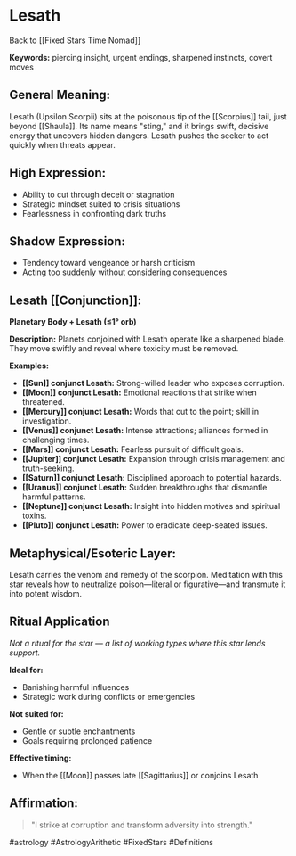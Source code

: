 # Lesath

Back to [[Fixed Stars Time Nomad]]

**Keywords:** piercing insight, urgent endings, sharpened instincts, covert moves

## General Meaning:
Lesath (Upsilon Scorpii) sits at the poisonous tip of the
[[Scorpius]] tail, just beyond [[Shaula]]. Its name means "sting," and
it brings swift, decisive energy that uncovers hidden dangers. Lesath
pushes the seeker to act quickly when threats appear.

## High Expression:
- Ability to cut through deceit or stagnation
- Strategic mindset suited to crisis situations
- Fearlessness in confronting dark truths

## Shadow Expression:
- Tendency toward vengeance or harsh criticism
- Acting too suddenly without considering consequences

## Lesath [[Conjunction]]:

**Planetary Body + Lesath (≤1° orb)**

**Description:**
Planets conjoined with Lesath operate like a sharpened blade. They move
swiftly and reveal where toxicity must be removed.

**Examples:**
- **[[Sun]] conjunct Lesath:** Strong-willed leader who exposes corruption.
- **[[Moon]] conjunct Lesath:** Emotional reactions that strike when
  threatened.
- **[[Mercury]] conjunct Lesath:** Words that cut to the point; skill in
  investigation.
- **[[Venus]] conjunct Lesath:** Intense attractions; alliances formed in
  challenging times.
- **[[Mars]] conjunct Lesath:** Fearless pursuit of difficult goals.
- **[[Jupiter]] conjunct Lesath:** Expansion through crisis management and
  truth-seeking.
- **[[Saturn]] conjunct Lesath:** Disciplined approach to potential
  hazards.
- **[[Uranus]] conjunct Lesath:** Sudden breakthroughs that dismantle
  harmful patterns.
- **[[Neptune]] conjunct Lesath:** Insight into hidden motives and
  spiritual toxins.
- **[[Pluto]] conjunct Lesath:** Power to eradicate deep-seated issues.

## Metaphysical/Esoteric Layer:
Lesath carries the venom and remedy of the scorpion. Meditation with
this star reveals how to neutralize poison—literal or figurative—and
transmute it into potent wisdom.

## Ritual Application
*Not a ritual for the star — a list of working types where this star
lends support.*

**Ideal for:**
- Banishing harmful influences
- Strategic work during conflicts or emergencies

**Not suited for:**
- Gentle or subtle enchantments
- Goals requiring prolonged patience

**Effective timing:**
- When the [[Moon]] passes late [[Sagittarius]] or conjoins Lesath

## Affirmation:

> "I strike at corruption and transform adversity into strength."

#astrology #AstrologyArithetic #FixedStars #Definitions
